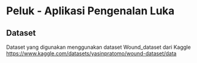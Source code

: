 # Peluk - Aplikasi Pengenalan Luka
## Dataset
Dataset yang digunakan menggunakan dataset Wound_dataset dari Kaggle
https://www.kaggle.com/datasets/yasinpratomo/wound-dataset/data
